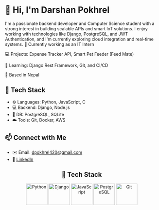 # 👋 Hi, I'm Darshan Pokhrel
I'm a passionate backend developer and Computer Science student with a strong interest in building scalable APIs and smart IoT solutions. I enjoy working with technologies like Django, PostgreSQL, and JWT Authentication, and I'm currently exploring cloud integration and real-time systems.
🔧 Currently working as an IT Intern

💻 Projects: Expense Tracker API, Smart Pet Feeder (Feed Mate)

🌱 Learning: Django Rest Framework, Git, and CI/CD

📍 Based in Nepal

 ## 🔧 Tech Stack
- ⚙️ Languages: Python, JavaScript, C
- 💻 Backend: Django, Node.js
- 🧠 DB: PostgreSQL, SQLite
- ☁️ Tools: Git, Docker, AWS

## 📫 Connect with Me

- ✉️ Email: dpokhrel420@gmail.com
- 🔗 [LinkedIn](www.linkedin.com/in/darshan-pokhrel-9073a4292)

<h2 align="center">🚀 Tech Stack</h2>

<p align="center">
  <img src="https://cdn.jsdelivr.net/gh/devicons/devicon/icons/python/python-original.svg" height="70" alt="Python"/>
  <img src="https://cdn.jsdelivr.net/gh/devicons/devicon/icons/django/django-plain.svg" height="70" alt="Django"/>
  <img src="https://cdn.jsdelivr.net/gh/devicons/devicon/icons/javascript/javascript-original.svg" height="70" alt="JavaScript"/>
  <img src="https://cdn.jsdelivr.net/gh/devicons/devicon/icons/postgresql/postgresql-original.svg" height="70" alt="PostgreSQL"/>
  <img src="https://cdn.jsdelivr.net/gh/devicons/devicon/icons/git/git-original.svg" height="70" alt="Git"/>
</p>
